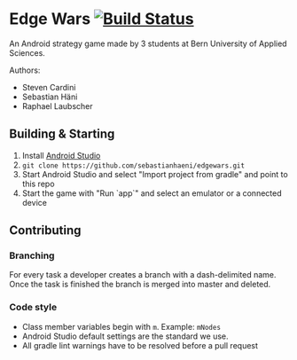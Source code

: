 # Edge Wars [![Build Status](https://magnum.travis-ci.com/sebastianhaeni/edgewars.svg?token=qgj44e18REfhtFnW25Z2&branch=master)](https://magnum.travis-ci.com/sebastianhaeni/edgewars)

An Android strategy game made by 3 students at Bern University of Applied Sciences.

Authors:
* Steven Cardini
* Sebastian Häni
* Raphael Laubscher

## Building & Starting

1. Install [Android Studio](http://developer.android.com/sdk)
2. `git clone https://github.com/sebastianhaeni/edgewars.git`
3. Start Android Studio and select "Import project from gradle" and point to this repo
4. Start the game with "Run \`app\`" and select an emulator or a connected device

## Contributing

### Branching

For every task a developer creates a branch with a dash-delimited name. Once the task is finished the branch is merged into master and deleted.

### Code style

* Class member variables begin with `m`. Example: `mNodes`
* Android Studio default settings are the standard we use.
* All gradle lint warnings have to be resolved before a pull request
